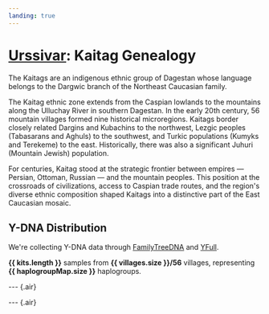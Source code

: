 ```yaml
---
landing: true
---
```


<script setup lang="ts">
import DNATable from "@/components/DNATable.vue";
import DNAChart from "@/components/DNAChart.vue";
import { useDNAData } from "@/composables/useDNAData";

const { kits, villages, haplogroupMap } = useDNAData();
</script>

# [Urssivar](../index#kaitag-genealogy): Kaitag Genealogy

The Kaitags are an indigenous ethnic group of Dagestan whose language belongs to the Dargwic branch of the Northeast Caucasian family.

The Kaitag ethnic zone extends from the Caspian lowlands to the mountains along the Ulluchay River in southern Dagestan. In the early 20th century, 56 mountain villages formed nine historical microregions. Kaitags border closely related Dargins and Kubachins to the northwest, Lezgic peoples (Tabasarans and Aghuls) to the southwest, and Turkic populations (Kumyks and Terekeme) to the east. Historically, there was also a significant Juhuri (Mountain Jewish) population.

For centuries, Kaitag stood at the strategic frontier between empires — Persian, Ottoman, Russian — and the mountain peoples. This position at the crossroads of civilizations, access to Caspian trade routes, and the region's diverse ethnic composition shaped Kaitags into a distinctive part of the East Caucasian mosaic.

## Y-DNA Distribution

We're collecting Y-DNA data through [FamilyTreeDNA](https://www.familytreedna.com/groups/kaitag/about) and [YFull](https://www.yfull.com/groups/kaitag/).

**{{ kits.length }}** samples from **{{ villages.size }}/56** villages, representing **{{ haplogroupMap.size }}** haplogroups.

--- {.air}

<DNAChart/>

--- {.air}

<DNATable />
